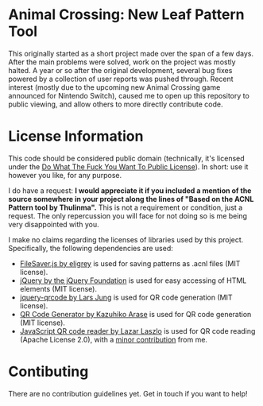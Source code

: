 Animal Crossing: New Leaf Pattern Tool
======================================
This originally started as a short project made over the span of a few days.
After the main problems were solved, work on the project was mostly halted.
A year or so after the original development, several bug fixes powered by a collection of user reports was pushed through.
Recent interest (mostly due to the upcoming new Animal Crossing game announced for Nintendo Switch), caused me to open up this repository to public viewing, and allow others to more directly contribute code.

License Information
===================
This code should be considered public domain (technically, it's licensed under the [Do What The Fuck You Want To Public License](LICENSING)). In short: use it however you like, for any purpose.

I do have a request: __I would appreciate it if you included a mention of the source somewhere in your project along the lines of "Based on the ACNL Pattern tool by Thulinma".__
This is not a requirement or condition, just a request. The only repercussion you will face for not doing so is me being very disappointed with you.

I make no claims regarding the licenses of libraries used by this project. Specifically, the following dependencies are used:

 - [FileSaver.js by eligrey](//github.com/eligrey/FileSaver.js/) is used for saving patterns as .acnl files (MIT license).
 - [jQuery by the jQuery Foundation](//jquery.com/) is used for easy accessing of HTML elements (MIT license).
 - [jquery-qrcode by Lars Jung](//github.com/lrsjng/jquery-qrcode) is used for QR code generation (MIT license).
 - [QR Code Generator by Kazuhiko Arase](http://www.d-project.com/qrcode/index.html) is used for QR code generation (MIT license).
 - [JavaScript QR code reader by Lazar Laszlo](https://github.com/LazarSoft/jsqrcode) is used for QR code reading (Apache License 2.0), with a [minor contribution](https://github.com/LazarSoft/jsqrcode/pull/20) from me.

Contibuting
===========
There are no contribution guidelines yet. Get in touch if you want to help!

